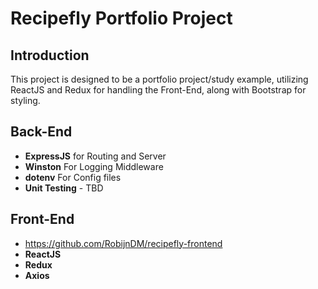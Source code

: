 # Recipefly Portfolio Project

## Introduction

This project is designed to be a portfolio project/study example, utilizing ReactJS and Redux for handling the Front-End, along with Bootstrap for styling.

## Back-End

- **ExpressJS** for Routing and Server
- **Winston** For Logging Middleware
- **dotenv** For Config files
- **Unit Testing** - TBD

## Front-End

- https://github.com/RobijnDM/recipefly-frontend
- **ReactJS**
- **Redux**
- **Axios**
